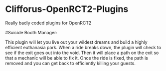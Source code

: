 # Clifforus-OpenRCT2-Plugins
Really badly coded plugins for OpenRCT2

#Suicide Booth Manager:

  This plugin will let you live out your wildest dreams and build a highly efficient euthanasia park. When a ride breaks down, the plugin will check to see if the exit goes out into the void. Then it will place a path on the exit so that a mechanic will be able to fix it. Once the ride is fixed, the path is removed and you can get back to efficiently killing your guests.

